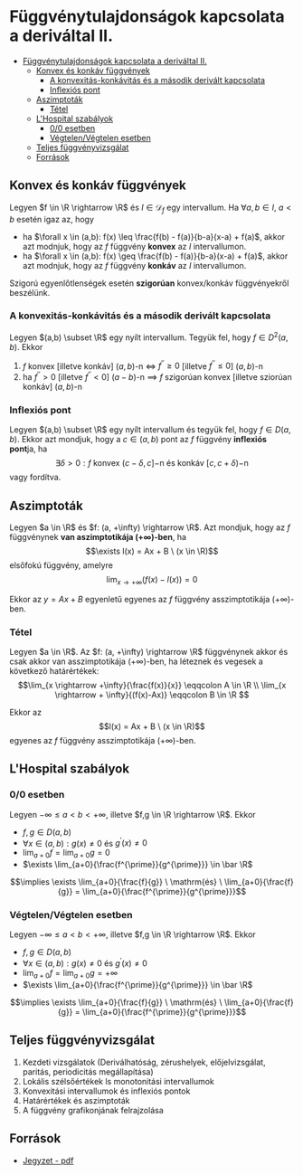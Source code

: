 # Függvénytulajdonságok kapcsolata a deriváltal II.

<!--toc:start-->
- [Függvénytulajdonságok kapcsolata a deriváltal II.](#függvénytulajdonságok-kapcsolata-a-deriváltal-ii)
  - [Konvex és konkáv függvények](#konvex-és-konkáv-függvények)
    - [A konvexitás-konkávitás és a második derivált kapcsolata](#a-konvexitás-konkávitás-és-a-második-derivált-kapcsolata)
    - [Inflexiós pont](#inflexiós-pont)
  - [Aszimptoták](#aszimptoták)
    - [Tétel](#tétel)
  - [L'Hospital szabályok](#lhospital-szabályok)
    - [0/0 esetben](#00-esetben)
    - [Végtelen/Végtelen esetben](#végtelenvégtelen-esetben)
  - [Teljes függvényvizsgálat](#teljes-függvényvizsgálat)
  - [Források](#források)
<!--toc:end-->

## Konvex és konkáv függvények
Legyen $f \in \R \rightarrow \R$ és $I \in \mathcal{D}_f$ egy intervallum.
Ha $\forall a,b \in I, \ a < b$ esetén igaz az, hogy
- ha $\forall x \in (a,b): f(x) \leq \frac{f(b) - f(a)}{b-a}(x-a) + f(a)$, akkor azt modnjuk,
hogy az $f$ függvény **konvex** az $I$ intervallumon.
- ha $\forall x \in (a,b): f(x) \geq \frac{f(b) - f(a)}{b-a}(x-a) + f(a)$, akkor azt modnjuk,
hogy az $f$ függvény **konkáv** az $I$ intervallumon.

Szigorú egyenlőtlenségek esetén **szigorúan** konvex/konkáv függvényekről beszélünk.

### A konvexitás-konkávitás és a második derivált kapcsolata
Legyen $(a,b) \subset \R$ egy nyílt intervallum. Tegyük fel, hogy $f \in D^2(a,b)$. Ekkor
1. $f$ konvex [illetve konkáv] $(a,b)$-n $\iff$ $f^{\prime\prime} \geq 0$ [illetve $f^{\prime\prime} \leq 0$] $(a,b)$-n
2. ha $f^{\prime\prime} > 0$ [illetve $f^{\prime \prime} < 0$] $(a-b)$-n $\implies$ $f$ szigorúan konvex [illetve sziorúan konkáv] $(a,b)$-n

### Inflexiós pont
Legyen $(a,b) \subset \R$ egy nyílt intervallum és tegyük fel, hogy $f \in D(a,b)$.
Ekkor azt mondjuk, hogy a $c \in (a,b)$ pont az $f$ függvény **inflexiós pont**ja, ha
$$\exists \delta > 0: f \ \mathrm{konvex} \ (c - \delta, c] \mathrm{-n \ és \ konkáv \ } [c, c + \delta)\mathrm{-n}$$ vagy fordítva.

## Aszimptoták
Legyen $a \in \R$ és $f: (a, +\infty) \rightarrow \R$.
Azt mondjuk, hogy az $f$ függvénynek **van aszimptotikája ($+\infty$)-ben**, ha
$$\exists l(x) = Ax + B \ (x \in \R)$$
elsőfokú függvény, amelyre
$$\lim_{x \rightarrow +\infty}{(f(x) - l(x))} = 0$$

Ekkor az $y = Ax + B$ egyenletű egyenes az $f$ függvény asszimptotikája ($+\infty$)-ben.

### Tétel
Legyen $a \in \R$. Az $f: (a, +\infty) \rightarrow \R$ függvénynek akkor és csak akkor van
asszimptotikája ($+\infty$)-ben, ha léteznek és vegesek a következő határértékek:
$$\lim_{x \rightarrow +\infty}{\frac{f(x)}{x}} \eqqcolon A \in \R \\
\lim_{x \rightarrow + \infty}{(f(x)-Ax)} \eqqcolon B \in \R
$$

Ekkor az 
$$l(x) = Ax + B \ (x \in \R)$$
egyenes az $f$ függvény asszimptotikája ($+\infty$)-ben.

## L'Hospital szabályok

### 0/0 esetben
Legyen $-\infty \leq a < b < +\infty$, illetve $f,g \in \R \rightarrow \R$. Ekkor
- $f,g \in D(a,b)$
- $\forall x \in (a,b): g(x) \neq 0$ és $g^{\prime}(x) \neq 0$
- $\lim_{a+0}{f}= \lim_{a+0}{g} = 0$
- $\exists \lim_{a+0}{\frac{f^{\prime}}{g^{\prime}}} \in \bar \R$

$$\implies \exists \lim_{a+0}{\frac{f}{g}} \ \mathrm{és} \ \lim_{a+0}{\frac{f}{g}} = \lim_{a+0}{\frac{f^{\prime}}{g^{\prime}}}$$

### Végtelen/Végtelen esetben

Legyen $-\infty \leq a < b < +\infty$, illetve $f,g \in \R \rightarrow \R$. Ekkor
- $f,g \in D(a,b)$
- $\forall x \in (a,b): g(x) \neq 0$ és $g^{\prime}(x) \neq 0$
- $\lim_{a+0}{f}= \lim_{a+0}{g} = +\infty$
- $\exists \lim_{a+0}{\frac{f^{\prime}}{g^{\prime}}} \in \bar \R$

$$\implies \exists \lim_{a+0}{\frac{f}{g}} \ \mathrm{és} \ \lim_{a+0}{\frac{f}{g}} = \lim_{a+0}{\frac{f^{\prime}}{g^{\prime}}}$$

## Teljes függvényvizsgálat
1. Kezdeti vizsgálatok (Deriválhatóság, zérushelyek, előjelvizsgálat, paritás, periodicitás megállapítása)
2. Lokális szélsőértékek ls monotonitási intervallumok
3. Konvexitási intervallumok és inflexiós pontok
4. Határértékek és aszimptoták
5. A függvény grafikonjának felrajzolása

## Források
- [Jegyzet - pdf](https://numanal.inf.elte.hu/~szili/Oktatas/An_II_F_2023_tavasz/03_AnIIF-Ea_2023_tavasz.pdf)